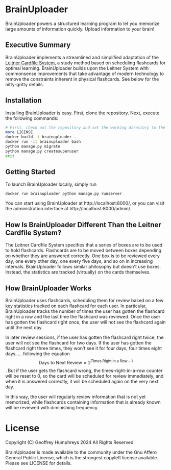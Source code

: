 # BrainUploader
BrainUploader powers a structured learning program to let you memorize large amounts of information quickly.  Upload information to your brain!

## Executive Summary
BrainUploader implements a streamlined and simplified adaptation of the [Leitner Cardfile System](https://mindedge.com/learning-science/the-leitner-system-how-does-it-work/), a study method based on scheduling flashcards for optimal learning. BrainUploader builds upon the Leitner System with commonsense improvements that take advantage of modern technology to remove the constraints inherent in physical flashcards. See below for the nitty-gritty details.

## Installation
Installing BrainUploader is easy. First, clone the repository. Next, execute the following commands:

```bash
# First, check out the repository and set the working directory to the repository root
more LICENSE
docker build -t brainuploader .
docker run -it brainuploader bash
python manage.py migrate
python manage.py createsuperuser
exit
```

## Getting Started
To launch BrainUploader locally, simply run
```bash
docker run brainuploader python manage.py runserver
```
You can start using BrainUploader at http://localhost:8000/, or you can visit the administration interface at http://localhost:8000/admin/.

## How Is BrainUploader Different Than the Leitner Cardfile System?
The Leitner Cardfile System specifies that a series of boxes are to be used to hold flashcards. Flashcards are to be moved between boxes depending on whether they are answered correctly. One box is to be reviewed every day, one every other day, one every five days, and so on in increasing intervals. BrainUploader follows similar philosophy but doesn't use boxes. Instead, the statistics are tracked (virtually) on the cards themselves.

## How BrainUploader Works
BrainUploader uses flashcards, scheduling them for review based on a few key statistics tracked on each flashcard for each user. In particular, BrainUploader tracks the number of times the user has gotten the flashcard right in a row and the last time the flashcard was reviewed. Once the user has gotten the flashcard right once, the user will not see the flashcard again until the next day.

In later review sessions, if the user has gotten the flashcard right twice, the user will not see the flashcard for two days. If the user has gotten the flashcard right three times, they won't see it for four days, four times eight days, ... following the equation $$\text{Days to  Next Review} = 2^{\text{Times Right in a Row - 1}}$$. But if the user gets the flashcard wrong, the times-right-in-a-row counter will be reset to 0, so the card will be scheduled for review immediately, and when it is answered correctly, it will be scheduled again on the very next day.

In this way, the user will regularly review information that is not yet memorized, while flashcards containing information that is already known will be reviewed with diminishing frequency.

# License

Copyright (C) Geoffrey Humphreys 2024
All Rights Reserved

BrainUploader is made available to the community under the Gnu Affero General Public License, which is the strongest copyleft license available. Please see LICENSE for details.

